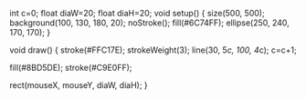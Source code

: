 int c=0;
float diaW=20;
float diaH=20;
void setup() {
  size(500, 500);
  background(100, 130, 180, 20);
  noStroke();
  fill(#6C74FF);
  ellipse(250, 240, 170, 170);
}

void draw() {
  stroke(#FFC17E);
  strokeWeight(3);
  line(30, 5*c, 100, 4*c);
  c=c+1;

  fill(#8BD5DE);
  stroke(#C9E0FF);

  rect(mouseX, mouseY, diaW, diaH);
}